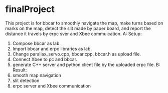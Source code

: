 # finalProject
This project is for bbcar to smoothly navigate the map, make turns based on marks on the map, detect the slit made by paper board, and report the distance it travels by erpc sver and Xbee commuication.
A: Setup: 
  1. Compose bbcar as lab. 
  2. Import bbcar and erpc libraries as lab. 
  3. Change parallax_servo.cpp, bbcar.cpp, bbcar.h as upload file. 
  4. Connect Xbee to pc and bbcar.
  5. generate C++ server and python client file by the uploaded erpc file.
B: Result:
  1. smooth map navigation
  2. slit detection
  3. erpc server and Xbee communication
